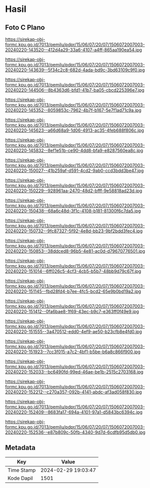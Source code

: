 # Hasil

## Foto C Plano

https://sirekap-obj-formc.kpu.go.id/7013/pemilu/pdpr/15/06/07/20/07/1506072007003-20240220-143520--412d4a29-33a6-4107-a4ff-865aa190ea54.jpg

https://sirekap-obj-formc.kpu.go.id/7013/pemilu/pdpr/15/06/07/20/07/1506072007003-20240220-143639--5f34c2c8-682d-4ada-bd9c-3bd63109c9f0.jpg

https://sirekap-obj-formc.kpu.go.id/7013/pemilu/pdpr/15/06/07/20/07/1506072007003-20240220-144506--8b4363d6-bfd1-41b7-ba05-cbcd225396e7.jpg

https://sirekap-obj-formc.kpu.go.id/7013/pemilu/pdpr/15/06/07/20/07/1506072007003-20240220-145352--8059853c-7962-4b7f-b167-5e7f1ad71c9a.jpg

https://sirekap-obj-formc.kpu.go.id/7013/pemilu/pdpr/15/06/07/20/07/1506072007003-20240220-145623--a66d68a9-1d06-4913-ac35-4feb688f806c.jpg

https://sirekap-obj-formc.kpu.go.id/7013/pemilu/pdpr/15/06/07/20/07/1506072007003-20240220-145832--8ef1e51b-ce90-4dd8-bfa9-e8287560ea8c.jpg

https://sirekap-obj-formc.kpu.go.id/7013/pemilu/pdpr/15/06/07/20/07/1506072007003-20240220-150027--41b259af-d591-4cd2-9ab0-ccd3bdd3be47.jpg

https://sirekap-obj-formc.kpu.go.id/7013/pemilu/pdpr/15/06/07/20/07/1506072007003-20240220-150229--928961aa-2470-48d2-bfff-9e58818ad23d.jpg

https://sirekap-obj-formc.kpu.go.id/7013/pemilu/pdpr/15/06/07/20/07/1506072007003-20240220-150438--68a6c48d-3f1c-4108-b181-81300f6c7da5.jpg

https://sirekap-obj-formc.kpu.go.id/7013/pemilu/pdpr/15/06/07/20/07/1506072007003-20240220-150732--9fc87327-5f92-4e8d-bb23-9bf2bdd3fec4.jpg

https://sirekap-obj-formc.kpu.go.id/7013/pemilu/pdpr/15/06/07/20/07/1506072007003-20240220-150853--38ddced8-96b5-4e81-ac0d-d79670776501.jpg

https://sirekap-obj-formc.kpu.go.id/7013/pemilu/pdpr/15/06/07/20/07/1506072007003-20240220-151014--6ff026c5-4cf3-4cb5-b5b7-48bb9d79c67f.jpg

https://sirekap-obj-formc.kpu.go.id/7013/pemilu/pdpr/15/06/07/20/07/1506072007003-20240220-151145--fbd28fd4-b7ee-4fc5-bcd2-65e9b0bd19a2.jpg

https://sirekap-obj-formc.kpu.go.id/7013/pemilu/pdpr/15/06/07/20/07/1506072007003-20240220-151412--0fa6bae8-1f69-43ec-b9c7-e363ff0f49e9.jpg

https://sirekap-obj-formc.kpu.go.id/7013/pemilu/pdpr/15/06/07/20/07/1506072007003-20240220-151555--3a470512-edd0-4ef9-ae50-b23cfb8e4fd0.jpg

https://sirekap-obj-formc.kpu.go.id/7013/pemilu/pdpr/15/06/07/20/07/1506072007003-20240220-151923--7cc3f015-a7c2-4bf1-b5be-b6a8c866f900.jpg

https://sirekap-obj-formc.kpu.go.id/7013/pemilu/pdpr/15/06/07/20/07/1506072007003-20240220-152033--bc6490fd-99ed-46ae-be1b-2515c2703168.jpg

https://sirekap-obj-formc.kpu.go.id/7013/pemilu/pdpr/15/06/07/20/07/1506072007003-20240220-152212--c270a357-092b-4141-abdc-af3ad058f830.jpg

https://sirekap-obj-formc.kpu.go.id/7013/pemilu/pdpr/15/06/07/20/07/1506072007003-20240220-152409--8683fa17-694a-4101-97a1-d5843bc6394c.jpg

https://sirekap-obj-formc.kpu.go.id/7013/pemilu/pdpr/15/06/07/20/07/1506072007003-20240220-152536--e87b809c-50fb-4340-9d7d-6cdfb95d5db0.jpg


## Metadata

| Key        | Value               |
| ---------- | ------------------- |
| Time Stamp | 2024-02-29 19:03:47 |
| Kode Dapil | 1501                |



